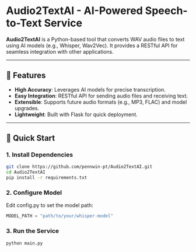 # Audio2TextAI - AI-Powered Speech-to-Text Service

**Audio2TextAI** is a Python-based tool that converts WAV audio files to text using AI models (e.g., Whisper, Wav2Vec). It provides a RESTful API for seamless integration with other applications.

---

## 🌟 Features
- **High Accuracy**: Leverages AI models for precise transcription.
- **Easy Integration**: RESTful API for sending audio files and receiving text.
- **Extensible**: Supports future audio formats (e.g., MP3, FLAC) and model upgrades.
- **Lightweight**: Built with Flask for quick deployment.

---

## 🚀 Quick Start

### 1. Install Dependencies
```bash
git clone https://github.com/pennwin-pt/Audio2TextAI.git
cd Audio2TextAI
pip install -r requirements.txt
```

### 2. Configure Model
Edit config.py to set the model path:
```python
MODEL_PATH = "path/to/your/whisper-model"
```

### 3. Run the Service
```bash
python main.py
```